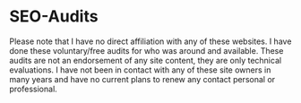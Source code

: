 # SEO-Audits

Please note that I have no direct affiliation with any of these websites. I have done these voluntary/free audits for who was around and available. These audits are not an endorsement of any site content, they are only technical evaluations. I have not been in contact with any of these site owners in many years and have no current plans to renew any contact personal or professional.
